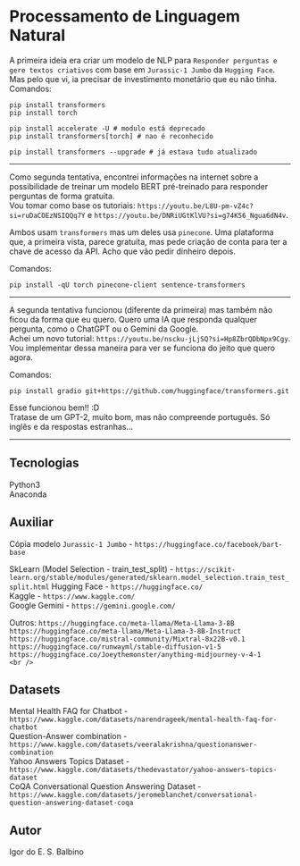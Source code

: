 # Processamento de Linguagem Natural

A primeira ideia era criar um modelo de NLP para `Responder perguntas e gere textos criativos` com base em `Jurassic-1 Jumbo` da `Hugging Face`. <br />
Mas pelo que vi, ia precisar de investimento monetário que eu não tinha.<br />
Comandos:
```
pip install transformers
pip install torch

pip install accelerate -U # modulo está deprecado
pip install transformers[torch] # nao é reconhecido

pip install transformers --upgrade # já estava tudo atualizado
```

<hr />

Como segunda tentativa, encontrei informações na internet sobre a possibilidade de treinar um modelo BERT pré-treinado para responder perguntas de forma gratuita. <br />
Vou tomar como base os tutoriais: `https://youtu.be/L8U-pm-vZ4c?si=ruDaCOEzNSIQQq7Y` e `https://youtu.be/DNRiUGtKlVU?si=g74K56_Ngua6dN4v`. <br />

Ambos usam `transformers` mas um deles usa `pinecone`. Uma plataforma que, a primeira vista, parece gratuita, mas pede criação de conta para ter a chave de acesso da API. Acho que vão pedir dinheiro depois. <br />

Comandos:
```
pip install -qU torch pinecone-client sentence-transformers
```

<hr />

A segunda tentativa funcionou (diferente da primeira) mas também não ficou da forma que eu quero. Quero uma IA que responda qualquer pergunta, como o ChatGPT ou o Gemini da Google. <br />
Achei um novo tutorial: `https://youtu.be/nscku-jLjSQ?si=Hp8ZbrQDbNpx9Cgy`. <br />
Vou implementar dessa maneira para ver se funciona do jeito que quero agora.

Comandos:
```
pip install gradio git+https://github.com/huggingface/transformers.git
```

Esse funcionou bem!! :D <br />
Tratase de um GPT-2, muito bom, mas não compreende português. Só inglês e da respostas estranhas...

<hr />



## Tecnologias

Python3<br />
Anaconda

## Auxiliar

Cópia modelo `Jurassic-1 Jumbo` - `https://huggingface.co/facebook/bart-base`<br />

SkLearn (Model Selection - train_test_split) - `https://scikit-learn.org/stable/modules/generated/sklearn.model_selection.train_test_split.html`
Hugging Face - `https://huggingface.co/`<br />
Kaggle - `https://www.kaggle.com/`<br />
Google Gemini - `https://gemini.google.com/`<br />

Outros:
`https://huggingface.co/meta-llama/Meta-Llama-3-8B`<br />
`https://huggingface.co/meta-llama/Meta-Llama-3-8B-Instruct`<br />
`https://huggingface.co/mistral-community/Mixtral-8x22B-v0.1`<br />
`https://huggingface.co/runwayml/stable-diffusion-v1-5`<br />
`https://huggingface.co/Joeythemonster/anything-midjourney-v-4-1`<br />
``<br />
``<br />

## Datasets

Mental Health FAQ for Chatbot - `https://www.kaggle.com/datasets/narendrageek/mental-health-faq-for-chatbot`<br />
Question-Answer combination - `https://www.kaggle.com/datasets/veeralakrishna/questionanswer-combination`<br />
Yahoo Answers Topics Dataset - `https://www.kaggle.com/datasets/thedevastator/yahoo-answers-topics-dataset`<br />
CoQA Conversational Question Answering Dataset - `https://www.kaggle.com/datasets/jeromeblanchet/conversational-question-answering-dataset-coqa`<br />

## Autor

Igor do E. S. Balbino